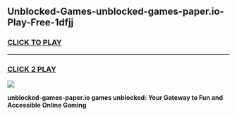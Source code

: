 
## Unblocked-Games-unblocked-games-paper.io-Play-Free-1dfjj
<h3>
<a href="https://premium76.site?title=unblocked-games-paper.io&ref=10A">CLICK TO PLAY</a></h3>
<hr>

<h3>
<a href="https://premium76.site?title=unblocked-games-paper.io&ref=10A">CLICK 2 PLAY</a>
  
</h3>

<a href="https://premium76.site?title=unblocked-games-paper.io&ref=10A"><img src="https://clearcache.store/games.png"></a>


**unblocked-games-paper.io games unblocked: Your Gateway to Fun and Accessible Online Gaming**
